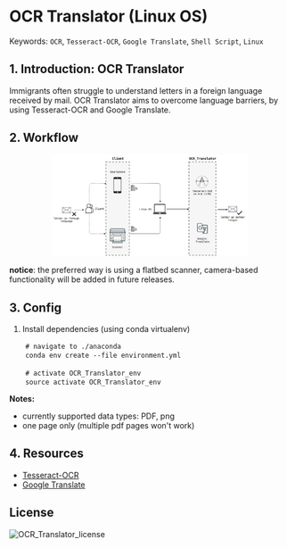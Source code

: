 # OCR Translator (Linux OS)
Keywords: `OCR`, `Tesseract-OCR`, `Google Translate`, `Shell Script`, `Linux` 

## 1. Introduction: OCR Translator

Immigrants often struggle to understand letters in a foreign language received by mail. 
OCR Translator aims to overcome language barriers, by using Tesseract-OCR and Google Translate. 

## 2. Workflow

<p align="center">
  <img width="70%" height="70%" src=docs/OCR_Translator.png>
</p>

**notice**: the preferred way is using a flatbed scanner, camera-based functionality will be added in future releases.

## 3. Config 
1. Install dependencies (using conda virtualenv)
```  
    # navigate to ./anaconda 
    conda env create --file environment.yml
    
    # activate OCR_Translator_env
    source activate OCR_Translator_env
```  

**Notes:**

- currently supported data types: PDF, png
- one page only (multiple pdf pages won't work)    
    
## 4. Resources

- [Tesseract-OCR](https://github.com/tesseract-ocr/tesseract)
- [Google Translate](https://pypi.org/project/googletrans/)

## License

![OCR_Translator_license](LICENSE)
